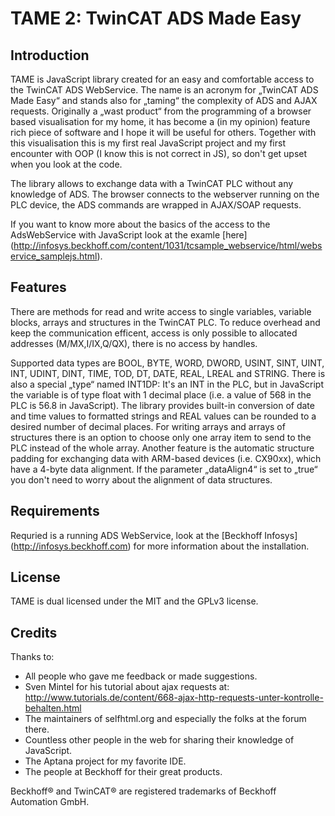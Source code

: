 TAME 2: TwinCAT ADS Made Easy
=============================


Introduction
------------

TAME is JavaScript library created for an easy and comfortable access to the TwinCAT ADS WebService. The name is an 
acronym for „TwinCAT ADS Made Easy“ and stands also for „taming“ the complexity of ADS and AJAX requests. 
Originally a „wast product“ from the programming of a browser based visualisation for my home, it has become a (in my
opinion) feature rich piece of software and I hope it will be useful for others. Together with this visualisation this 
is my first real JavaScript project and my first encounter with OOP (I know this is not correct in JS), so don't get
upset when you look at the code.

The library allows to exchange data with a TwinCAT PLC without any knowledge of ADS. The browser connects to the 
webserver running on the PLC device, the ADS commands are wrapped in AJAX/SOAP requests.

If you want to know more about the basics of the access to the AdsWebService with JavaScript look at the examle 
[here] (http://infosys.beckhoff.com/content/1031/tcsample_webservice/html/webservice_samplejs.html).


Features
--------

There are methods for read and write access to single variables, variable blocks, arrays and structures in the TwinCAT 
PLC. To reduce overhead and keep the communication efficent, access is only possible to allocated addresses 
(M/MX,I/IX,Q/QX), there is no access by handles.

Supported data types are BOOL, BYTE, WORD, DWORD, USINT, SINT, UINT, INT, UDINT, DINT, TIME, TOD, DT, DATE, REAL, LREAL 
and STRING. There is also a special „type“ named INT1DP: It's an INT in the PLC, but in JavaScript the variable is of 
type float with 1 decimal place (i.e. a value of 568 in the PLC is 56.8 in JavaScript). The library provides built-in 
conversion of date and time values to formatted strings and REAL values can be rounded to a desired number of decimal 
places. For writing arrays and arrays of structures there is an option to choose only one array item to send to the 
PLC instead of the whole array. Another feature is the automatic structure padding for exchanging data with 
ARM-based devices (i.e. CX90xx), which have a 4-byte data alignment. If the parameter „dataAlign4“ is set to „true“ 
you don't need to worry about the alignment of data structures.


Requirements
------------

Requried is a running ADS WebService, look at the [Beckhoff Infosys] (http://infosys.beckhoff.com) for more information 
about the installation.


License
-------

TAME is dual licensed under the MIT and the GPLv3 license.


Credits
-------

Thanks to:
- All people who gave me feedback or made suggestions.
- Sven Mintel for his tutorial about ajax requests at:
  http://www.tutorials.de/content/668-ajax-http-requests-unter-kontrolle-behalten.html
- The maintainers of selfhtml.org and especially the folks at the forum there.
- Countless other people in the web for sharing their knowledge of JavaScript.
- The Aptana project for my favorite IDE.
- The people at Beckhoff for their great products.


Beckhoff® and TwinCAT® are registered trademarks of Beckhoff Automation GmbH.


